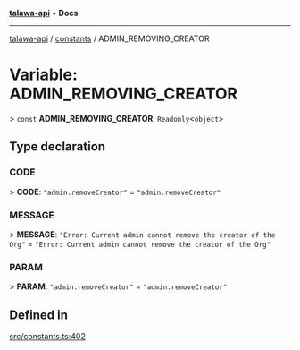 [**talawa-api**](../../README.md) • **Docs**

***

[talawa-api](../../modules.md) / [constants](../README.md) / ADMIN\_REMOVING\_CREATOR

# Variable: ADMIN\_REMOVING\_CREATOR

\> `const` **ADMIN\_REMOVING\_CREATOR**: `Readonly`\<`object`\>

## Type declaration

### CODE

\> **CODE**: `"admin.removeCreator"` = `"admin.removeCreator"`

### MESSAGE

\> **MESSAGE**: `"Error: Current admin cannot remove the creator of the Org"` = `"Error: Current admin cannot remove the creator of the Org"`

### PARAM

\> **PARAM**: `"admin.removeCreator"` = `"admin.removeCreator"`

## Defined in

[src/constants.ts:402](https://github.com/PalisadoesFoundation/talawa-api/blob/a6e7ac91b581c9109559657faf0f934f3eb41fe7/src/constants.ts#L402)

